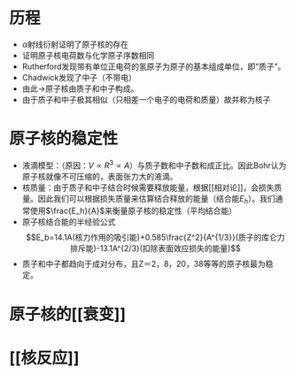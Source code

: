 # 历程
+ $\alpha$射线衍射证明了原子核的存在
+ 证明原子核电荷数与化学原子序数相同
+ Rutherford发现带有单位正电荷的氢原子为原子的基本组成单位，即“质子”。
+ Chadwick发现了中子（不带电）
+ 由此→原子核由质子和中子构成。
+ 由于质子和中子极其相似（只相差一个电子的电荷和质量）故并称为核子

# 原子核的稳定性
+ 液滴模型：（原因：$V\propto R^3 \propto A$）与质子数和中子数和成正比。因此Bohr认为原子核就像不可压缩的，表面张力大的液滴。
+ 核质量：由于质子和中子结合时候需要释放能量，根据[[相对论]]，会损失质量。因此我们可以根据损失质量来估算结合释放的能量（结合能$E_h$）。我们通常使用$\frac{E_h}{A}$来衡量原子核的稳定性（平均结合能）
+ 原子核结合能的半经验公式$$E_b=14.1A(核力作用的吸引能)+0.585\frac{Z^2}{A^{1/3}}(质子的库仑力排斥能)-13.1A^{2/3}(扣除表面效应损失的能量)$$
+ 质子和中子都趋向于成对分布，且Z＝2，8，20，38等等的原子核最为稳定。

# 原子核的[[衰变]]

# [[核反应]]